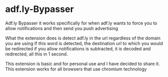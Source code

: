 # adf.ly-Bypasser
Adf.ly Bypasser it works specifically for when adf.ly wants to force you to allow notifications and then send you push advertising

What the extension does is detect adf.ly in the url regardless of the domain you are using
If this word is detected, the destination url to which you would be redirected if you allow notifications is subtracted, it is decoded and redirected, all this in 1 second.

This extension is basic and for personal use and I have decided to share it.
This extension works for all browsers that use chromium technology
